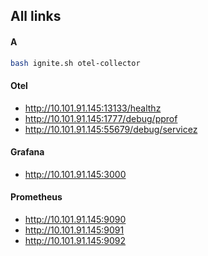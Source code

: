## All links

#### A

```bash
bash ignite.sh otel-collector
```


#### Otel
- http://10.101.91.145:13133/healthz
- http://10.101.91.145:1777/debug/pprof
- http://10.101.91.145:55679/debug/servicez

#### Grafana
- http://10.101.91.145:3000


#### Prometheus
- http://10.101.91.145:9090
- http://10.101.91.145:9091
- http://10.101.91.145:9092